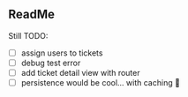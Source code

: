 ## ReadMe

Still TODO:
- [ ] assign users to tickets
- [ ] debug test error
- [ ] add ticket detail view with router
- [ ] persistence would be cool... with caching :eyes: